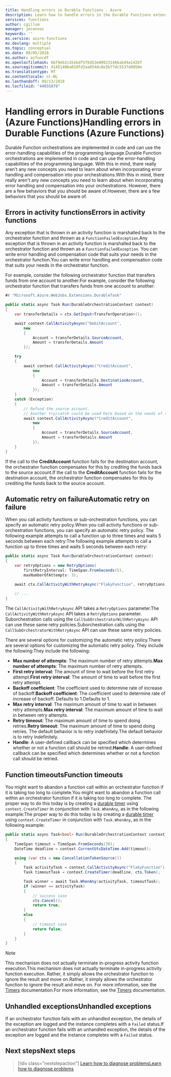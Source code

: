 ```yaml
---
title: Handling errors in Durable Functions - Azure
description: Learn how to handle errors in the Durable Functions extension for Azure Functions.
services: functions
author: cgillum
manager: jeconnoc
keywords: ''
ms.service: azure-functions
ms.devlang: multiple
ms.topic: conceptual
ms.date: 09/05/2018
ms.author: azfuncdf
ms.openlocfilehash: 6bf9eb2cd2ebdf5f6d53e00923146bab49a142bf
ms.sourcegitcommit: d1451406a010fd3aa854dc8e5b77dc5537d8050e
ms.translationtype: MT
ms.contentlocale: nl-NL
ms.lasthandoff: 09/13/2018
ms.locfileid: "44855879"
---
```

# <a name="handling-errors-in-durable-functions-azure-functions"></a><span data-ttu-id="0aa06-103">Handling errors in Durable Functions (Azure Functions)</span><span class="sxs-lookup"><span data-stu-id="0aa06-103">Handling errors in Durable Functions (Azure Functions)</span></span>

<span data-ttu-id="0aa06-104">Durable Function orchestrations are implemented in code and can use the error-handling capabilities of the programming language.</span><span class="sxs-lookup"><span data-stu-id="0aa06-104">Durable Function orchestrations are implemented in code and can use the error-handling capabilities of the programming language.</span></span> <span data-ttu-id="0aa06-105">With this in mind, there really aren't any new concepts you need to learn about when incorporating error handling and compensation into your orchestrations.</span><span class="sxs-lookup"><span data-stu-id="0aa06-105">With this in mind, there really aren't any new concepts you need to learn about when incorporating error handling and compensation into your orchestrations.</span></span> <span data-ttu-id="0aa06-106">However, there are a few behaviors that you should be aware of.</span><span class="sxs-lookup"><span data-stu-id="0aa06-106">However, there are a few behaviors that you should be aware of.</span></span>

## <a name="errors-in-activity-functions"></a><span data-ttu-id="0aa06-107">Errors in activity functions</span><span class="sxs-lookup"><span data-stu-id="0aa06-107">Errors in activity functions</span></span>

<span data-ttu-id="0aa06-108">Any exception that is thrown in an activity function is marshalled back to the orchestrator function and thrown as a `FunctionFailedException`.</span><span class="sxs-lookup"><span data-stu-id="0aa06-108">Any exception that is thrown in an activity function is marshalled back to the orchestrator function and thrown as a `FunctionFailedException`.</span></span> <span data-ttu-id="0aa06-109">You can write error handling and compensation code that suits your needs in the orchestrator function.</span><span class="sxs-lookup"><span data-stu-id="0aa06-109">You can write error handling and compensation code that suits your needs in the orchestrator function.</span></span>

<span data-ttu-id="0aa06-110">For example, consider the following orchestrator function that transfers funds from one account to another:</span><span class="sxs-lookup"><span data-stu-id="0aa06-110">For example, consider the following orchestrator function that transfers funds from one account to another:</span></span>

```csharp
#r "Microsoft.Azure.WebJobs.Extensions.DurableTask"

public static async Task Run(DurableOrchestrationContext context)
{
    var transferDetails = ctx.GetInput<TransferOperation>();

    await context.CallActivityAsync("DebitAccount",
        new
        { 
            Account = transferDetails.SourceAccount,
            Amount = transferDetails.Amount
        });

    try
    {
        await context.CallActivityAsync("CreditAccount",         
            new
            { 
                Account = transferDetails.DestinationAccount,
                Amount = transferDetails.Amount
            });
    }
    catch (Exception)
    {
        // Refund the source account.
        // Another try/catch could be used here based on the needs of the application.
        await context.CallActivityAsync("CreditAccount",         
            new
            { 
                Account = transferDetails.SourceAccount,
                Amount = transferDetails.Amount
            });
    }
}
```

<span data-ttu-id="0aa06-111">If the call to the **CreditAccount** function fails for the destination account, the orchestrator function compensates for this by crediting the funds back to the source account.</span><span class="sxs-lookup"><span data-stu-id="0aa06-111">If the call to the **CreditAccount** function fails for the destination account, the orchestrator function compensates for this by crediting the funds back to the source account.</span></span>

## <a name="automatic-retry-on-failure"></a><span data-ttu-id="0aa06-112">Automatic retry on failure</span><span class="sxs-lookup"><span data-stu-id="0aa06-112">Automatic retry on failure</span></span>

<span data-ttu-id="0aa06-113">When you call activity functions or sub-orchestration functions, you can specify an automatic retry policy.</span><span class="sxs-lookup"><span data-stu-id="0aa06-113">When you call activity functions or sub-orchestration functions, you can specify an automatic retry policy.</span></span> <span data-ttu-id="0aa06-114">The following example attempts to call a function up to three times and waits 5 seconds between each retry:</span><span class="sxs-lookup"><span data-stu-id="0aa06-114">The following example attempts to call a function up to three times and waits 5 seconds between each retry:</span></span>

```csharp
public static async Task Run(DurableOrchestrationContext context)
{
    var retryOptions = new RetryOptions(
        firstRetryInterval: TimeSpan.FromSeconds(5),
        maxNumberOfAttempts: 3);

    await ctx.CallActivityWithRetryAsync("FlakyFunction", retryOptions, null);
    
    // ...
}
```

<span data-ttu-id="0aa06-115">The `CallActivityWithRetryAsync` API takes a `RetryOptions` parameter.</span><span class="sxs-lookup"><span data-stu-id="0aa06-115">The `CallActivityWithRetryAsync` API takes a `RetryOptions` parameter.</span></span> <span data-ttu-id="0aa06-116">Suborchestration calls using the `CallSubOrchestratorWithRetryAsync` API can use these same retry policies.</span><span class="sxs-lookup"><span data-stu-id="0aa06-116">Suborchestration calls using the `CallSubOrchestratorWithRetryAsync` API can use these same retry policies.</span></span>

<span data-ttu-id="0aa06-117">There are several options for customizing the automatic retry policy.</span><span class="sxs-lookup"><span data-stu-id="0aa06-117">There are several options for customizing the automatic retry policy.</span></span> <span data-ttu-id="0aa06-118">They include the following:</span><span class="sxs-lookup"><span data-stu-id="0aa06-118">They include the following:</span></span>

* <span data-ttu-id="0aa06-119">**Max number of attempts**: The maximum number of retry attempts.</span><span class="sxs-lookup"><span data-stu-id="0aa06-119">**Max number of attempts**: The maximum number of retry attempts.</span></span>
* <span data-ttu-id="0aa06-120">**First retry interval**: The amount of time to wait before the first retry attempt.</span><span class="sxs-lookup"><span data-stu-id="0aa06-120">**First retry interval**: The amount of time to wait before the first retry attempt.</span></span>
* <span data-ttu-id="0aa06-121">**Backoff coefficient**: The coefficient used to determine rate of increase of backoff.</span><span class="sxs-lookup"><span data-stu-id="0aa06-121">**Backoff coefficient**: The coefficient used to determine rate of increase of backoff.</span></span> <span data-ttu-id="0aa06-122">Defaults to 1.</span><span class="sxs-lookup"><span data-stu-id="0aa06-122">Defaults to 1.</span></span>
* <span data-ttu-id="0aa06-123">**Max retry interval**: The maximum amount of time to wait in between retry attempts.</span><span class="sxs-lookup"><span data-stu-id="0aa06-123">**Max retry interval**: The maximum amount of time to wait in between retry attempts.</span></span>
* <span data-ttu-id="0aa06-124">**Retry timeout**: The maximum amount of time to spend doing retries.</span><span class="sxs-lookup"><span data-stu-id="0aa06-124">**Retry timeout**: The maximum amount of time to spend doing retries.</span></span> <span data-ttu-id="0aa06-125">The default behavior is to retry indefinitely.</span><span class="sxs-lookup"><span data-stu-id="0aa06-125">The default behavior is to retry indefinitely.</span></span>
* <span data-ttu-id="0aa06-126">**Handle**: A user-defined callback can be specified which determines whether or not a function call should be retried.</span><span class="sxs-lookup"><span data-stu-id="0aa06-126">**Handle**: A user-defined callback can be specified which determines whether or not a function call should be retried.</span></span>

## <a name="function-timeouts"></a><span data-ttu-id="0aa06-127">Function timeouts</span><span class="sxs-lookup"><span data-stu-id="0aa06-127">Function timeouts</span></span>

<span data-ttu-id="0aa06-128">You might want to abandon a function call within an orchestrator function if it is taking too long to complete.</span><span class="sxs-lookup"><span data-stu-id="0aa06-128">You might want to abandon a function call within an orchestrator function if it is taking too long to complete.</span></span> <span data-ttu-id="0aa06-129">The proper way to do this today is by creating a [durable timer](durable-functions-timers.md) using `context.CreateTimer` in conjunction with `Task.WhenAny`, as in the following example:</span><span class="sxs-lookup"><span data-stu-id="0aa06-129">The proper way to do this today is by creating a [durable timer](durable-functions-timers.md) using `context.CreateTimer` in conjunction with `Task.WhenAny`, as in the following example:</span></span>

```csharp
public static async Task<bool> Run(DurableOrchestrationContext context)
{
    TimeSpan timeout = TimeSpan.FromSeconds(30);
    DateTime deadline = context.CurrentUtcDateTime.Add(timeout);

    using (var cts = new CancellationTokenSource())
    {
        Task activityTask = context.CallActivityAsync("FlakyFunction");
        Task timeoutTask = context.CreateTimer(deadline, cts.Token);

        Task winner = await Task.WhenAny(activityTask, timeoutTask);
        if (winner == activityTask)
        {
            // success case
            cts.Cancel();
            return true;
        }
        else
        {
            // timeout case
            return false;
        }
    }
}
```

> [!NOTE]
> <span data-ttu-id="0aa06-130">This mechanism does not actually terminate in-progress activity function execution.</span><span class="sxs-lookup"><span data-stu-id="0aa06-130">This mechanism does not actually terminate in-progress activity function execution.</span></span> <span data-ttu-id="0aa06-131">Rather, it simply allows the orchestrator function to ignore the result and move on.</span><span class="sxs-lookup"><span data-stu-id="0aa06-131">Rather, it simply allows the orchestrator function to ignore the result and move on.</span></span> <span data-ttu-id="0aa06-132">For more information, see the [Timers](durable-functions-timers.md#usage-for-timeout) documentation.</span><span class="sxs-lookup"><span data-stu-id="0aa06-132">For more information, see the [Timers](durable-functions-timers.md#usage-for-timeout) documentation.</span></span>

## <a name="unhandled-exceptions"></a><span data-ttu-id="0aa06-133">Unhandled exceptions</span><span class="sxs-lookup"><span data-stu-id="0aa06-133">Unhandled exceptions</span></span>

<span data-ttu-id="0aa06-134">If an orchestrator function fails with an unhandled exception, the details of the exception are logged and the instance completes with a `Failed` status.</span><span class="sxs-lookup"><span data-stu-id="0aa06-134">If an orchestrator function fails with an unhandled exception, the details of the exception are logged and the instance completes with a `Failed` status.</span></span>

## <a name="next-steps"></a><span data-ttu-id="0aa06-135">Next steps</span><span class="sxs-lookup"><span data-stu-id="0aa06-135">Next steps</span></span>

> [!div class="nextstepaction"]
> [<span data-ttu-id="0aa06-136">Learn how to diagnose problems</span><span class="sxs-lookup"><span data-stu-id="0aa06-136">Learn how to diagnose problems</span></span>](durable-functions-diagnostics.md)
